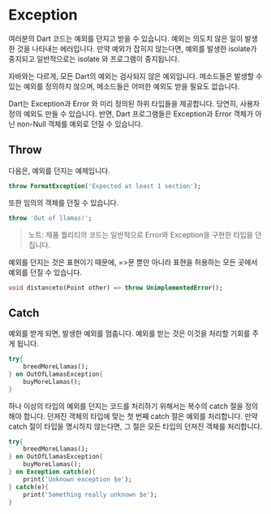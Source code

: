# Exception

여러분의 Dart 코드는 예외를 던지고 받을 수 있습니다. 예외는 의도치 않은 일이 발생한 것을 나타내는 에러입니다. 만약 예외가 잡히지 않는다면, 예외를 발생한 isolate가 중지되고 일반적으로는 isolate 와 프로그램이 중지됩니다.

자바와는 다르게, 모든 Dart의 예외는 검사되지 않은 예외입니다. 메소드들은 발생할 수 있는 예외를 정의하지 않으며, 메소드들은 어떠한 예외도 받을 필요도 없습니다.

Dart는 Exception과 Error 와 미리 정의된 하위 타입들을 제공합니다. 당연히, 사용자 정의 예외도 만들 수 있습니다. 반면, Dart 프로그램들은 Exception과 Error 객체가 아닌 non-Null 객체를 예외로 던질 수 있습니다. 

## Throw

다음은, 예외를 던지는 예제입니다.

```dart
throw FormatException('Expected at least 1 section');
```

또한 임의의 객체를 던질 수 있습니다.

```dart
throw 'Out of llamas!';
```

> 노트: 제품 퀄리티의 코드는 일반적으로 Error와 Exception을 구현한 타입을 던집니다.

예외를 던지는 것은 표현이기 때문에, =>문 뿐만 아니라 표현을 허용하는 모든 곳에서 예외를 던질 수 있습니다.

```dart
void distanceto(Point other) => throw UnimplementedError();
```

## Catch

예외를 받게 되면, 발생한 예외를 멈춥니다. 예외를 받는 것은 이것을 처리할 기회를 주게 됩니다.

```dart
try{
    breedMoreLlamas();
} on OutOfLlamasException{
    buyMoreLlamas();
}
```

하나 이상의 타입의 예외를 던지는 코드를 처리하기 위해서는 복수의 catch 절을 정의해야 합니다. 던져진 객체의 타입에 맞는 첫 번째 catch 절은 예외를 처리합니다. 만약 catch 절이 타입을 명시하지 않는다면, 그 절은 모든 타입의 던져진 객체를 처리합니다.

 ```dart
 try{
     breedMoreLlamas();
 } on OutOfLlamasException{
     buyMoreLlamas();
 } on Exception catch(e){
     print('Unknown exception $e');
 } catch(e){
     print('Something really unknown $e');
 }
 ```
